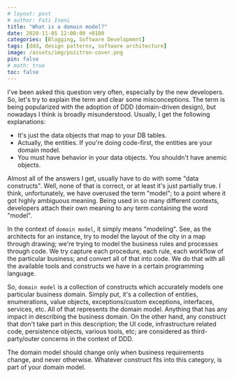 ```yaml
---
# layout: post
# author: Fati Iseni
title: "What is a domain model?"
date: 2020-11-05 12:00:00 +0100
categories: [Blogging, Software Development]
tags: [ddd, design patterns, software architecture]
image: /assets/img/pozitron-cover.png
pin: false
# math: true
toc: false
---
```

I've been asked this question very often, especially by the new developers. So, let's try to explain the term and clear some misconceptions.
The term is being popularized with the adoption of DDD (domain-driven design), but nowadays I think is broadly misunderstood. Usually, I get the following explanations:
- It's just the data objects that map to your DB tables.
- Actually, the entities. If you're doing code-first, the entities are your domain model.
- You must have behavior in your data objects. You shouldn't have anemic objects.

Almost all of the answers I get, usually have to do with some "data constructs". Well, none of that is correct, or at least it's just partially true.
I think, unfortunately, we have overused the term "model"; to a point where it got highly ambiguous meaning. Being used in so many different contexts, developers attach their own meaning to any term containing the word "model".

In the context of `domain model`, it simply means "modeling". See, as the architects for an instance, try to model the layout of the city in a map through drawing; we're trying to model the business rules and processes through code. We try capture each procedure, each rule, each workflow of the particular business; and convert all of that into code. We do that with all the available tools and constructs we have in a certain programming language.

So, `domain model` is a collection of constructs which accurately models one particular business domain. Simply put, it's a collection of entities, enumerations, value objects, exceptions/custom exceptions, interfaces, services, etc. All of that represents the domain model. Anything that has any impact in describing the business domain. On the other hand, any construct that don't take part in this description; the UI code, infrastructure related code, persistence objects, various tools, etc; are considered as third-party/outer concerns in the context of DDD.

The domain model should change only when business requirements change, and never otherwise. Whatever construct fits into this category, is part of your domain model.

